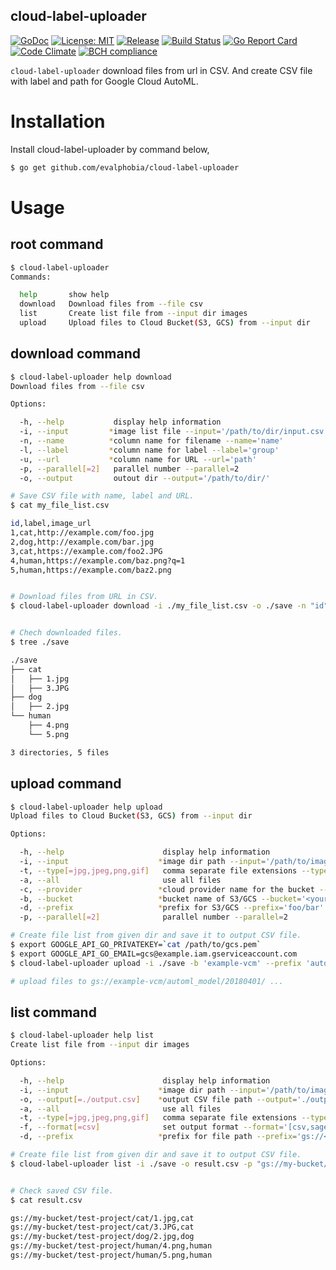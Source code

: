 cloud-label-uploader
----

[![GoDoc][1]][2] [![License: MIT][3]][4] [![Release][5]][6] [![Build Status][7]][8] [![Go Report Card][13]][14] [![Code Climate][19]][20] [![BCH compliance][21]][22]

[1]: https://godoc.org/github.com/evalphobia/cloud-label-uploader?status.svg
[2]: https://godoc.org/github.com/evalphobia/cloud-label-uploader
[3]: https://img.shields.io/badge/License-MIT-blue.svg
[4]: LICENSE.md
[5]: https://img.shields.io/github/release/evalphobia/cloud-label-uploader.svg
[6]: https://github.com/evalphobia/cloud-label-uploader/releases/latest
[7]: https://travis-ci.org/evalphobia/cloud-label-uploader.svg?branch=master
[8]: https://travis-ci.org/evalphobia/cloud-label-uploader
[9]: https://coveralls.io/repos/evalphobia/cloud-label-uploader/badge.svg?branch=master&service=github
[10]: https://coveralls.io/github/evalphobia/cloud-label-uploader?branch=master
[11]: https://codecov.io/github/evalphobia/cloud-label-uploader/coverage.svg?branch=master
[12]: https://codecov.io/github/evalphobia/cloud-label-uploader?branch=master
[13]: https://goreportcard.com/badge/github.com/evalphobia/cloud-label-uploader
[14]: https://goreportcard.com/report/github.com/evalphobia/cloud-label-uploader
[15]: https://img.shields.io/github/downloads/evalphobia/cloud-label-uploader/total.svg?maxAge=1800
[16]: https://github.com/evalphobia/cloud-label-uploader/releases
[17]: https://img.shields.io/github/stars/evalphobia/cloud-label-uploader.svg
[18]: https://github.com/evalphobia/cloud-label-uploader/stargazers
[19]: https://codeclimate.com/github/evalphobia/cloud-label-uploader/badges/gpa.svg
[20]: https://codeclimate.com/github/evalphobia/cloud-label-uploader
[21]: https://bettercodehub.com/edge/badge/evalphobia/cloud-label-uploader?branch=master
[22]: https://bettercodehub.com/

`cloud-label-uploader` download files from url in CSV.
And create CSV file with label and path for Google Cloud AutoML.

# Installation

Install cloud-label-uploader by command below,

```bash
$ go get github.com/evalphobia/cloud-label-uploader
```

# Usage

## root command

```bash
$ cloud-label-uploader
Commands:

  help       show help
  download   Download files from --file csv
  list       Create list file from --input dir images
  upload     Upload files to Cloud Bucket(S3, GCS) from --input dir
```

## download command

```bash
$ cloud-label-uploader help download
Download files from --file csv

Options:

  -h, --help           display help information
  -i, --input         *image list file --input='/path/to/dir/input.csv'
  -n, --name          *column name for filename --name='name'
  -l, --label         *column name for label --label='group'
  -u, --url           *column name for URL --url='path'
  -p, --parallel[=2]   parallel number --parallel=2
  -o, --output         outout dir --output='/path/to/dir/'
```

```bash
# Save CSV file with name, label and URL.
$ cat my_file_list.csv

id,label,image_url
1,cat,http://example.com/foo.jpg
2,dog,http://example.com/bar.jpg
3,cat,https://example.com/foo2.JPG
4,human,https://example.com/baz.png?q=1
5,human,https://example.com/baz2.png


# Download files from URL in CSV.
$ cloud-label-uploader download -i ./my_file_list.csv -o ./save -n "id" -l "label" -u "image_url"


# Chech downloaded files.
$ tree ./save

./save
├── cat
│   ├── 1.jpg
│   ├── 3.JPG
├── dog
│   ├── 2.jpg
└── human
    ├── 4.png
    └── 5.png

3 directories, 5 files
```

## upload command

```bash
$ cloud-label-uploader help upload
Upload files to Cloud Bucket(S3, GCS) from --input dir

Options:

  -h, --help                      display help information
  -i, --input                    *image dir path --input='/path/to/image_dir'
  -t, --type[=jpg,jpeg,png,gif]   comma separate file extensions --type='jpg,jpeg,png,gif'
  -a, --all                       use all files
  -c, --provider                 *cloud provider name for the bucket --provider='[s3,gcs]'
  -b, --bucket                   *bucket name of S3/GCS --bucket='<your-bucket-name>'
  -d, --prefix                   *prefix for S3/GCS --prefix='foo/bar'
  -p, --parallel[=2]              parallel number --parallel=2
```

```bash
# Create file list from given dir and save it to output CSV file.
$ export GOOGLE_API_GO_PRIVATEKEY=`cat /path/to/gcs.pem`
$ export GOOGLE_API_GO_EMAIL=gcs@example.iam.gserviceaccount.com
$ cloud-label-uploader upload -i ./save -b 'example-vcm' --prefix 'automl_model/20180401' -c 'gcs'

# upload files to gs://example-vcm/automl_model/20180401/ ...
```

## list command

```bash
$ cloud-label-uploader help list
Create list file from --input dir images

Options:

  -h, --help                      display help information
  -i, --input                    *image dir path --input='/path/to/image_dir'
  -o, --output[=./output.csv]    *output CSV file path --output='./output.csv'
  -a, --all                       use all files
  -t, --type[=jpg,jpeg,png,gif]   comma separate file extensions --type='jpg,jpeg,png,gif'
  -f, --format[=csv]              set output format --format='[csv,sagemaker]'
  -d, --prefix                   *prefix for file path --prefix='gs://<your-bucket-name>'
```

```bash
# Create file list from given dir and save it to output CSV file.
$ cloud-label-uploader list -i ./save -o result.csv -p "gs://my-bucket/test-project"


# Check saved CSV file.
$ cat result.csv

gs://my-bucket/test-project/cat/1.jpg,cat
gs://my-bucket/test-project/cat/3.JPG,cat
gs://my-bucket/test-project/dog/2.jpg,dog
gs://my-bucket/test-project/human/4.png,human
gs://my-bucket/test-project/human/5.png,human
```
